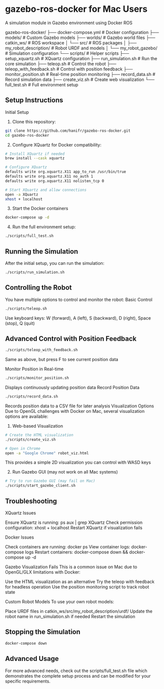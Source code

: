 
# gazebo-ros-docker for Mac Users
 A simulation module in Gazebo environment using Docker ROS

gazebo-ros-docker/
├── docker-compose.yml          # Docker configuration
├── models/                     # Custom Gazebo models
├── worlds/                     # Gazebo world files
├── catkin_ws/                  # ROS workspace
│   └── src/                    # ROS packages
│       ├── my_robot_description/   # Robot URDF and models
│       └── my_robot_gazebo/        # Simulation configuration
└── scripts/                    # Helper scripts
    ├── setup_xquartz.sh        # XQuartz configuration
    ├── run_simulation.sh       # Run the core simulation
    ├── teleop.sh               # Control the robot
    ├── teleop_with_feedback.sh # Control with position feedback
    ├── monitor_position.sh     # Real-time position monitoring
    ├── record_data.sh          # Record simulation data
    ├── create_viz.sh           # Create web visualization
    └── full_test.sh            # Full environment setup

## Setup Instructions
Initial Setup

1. Clone this repository:
```bash
git clone https://github.com/hanifr/gazebo-ros-docker.git
cd gazebo-ros-docker
```
2. Configure XQuartz for Docker compatibility:
```bash
# Install XQuartz if needed
brew install --cask xquartz

# Configure XQuartz
defaults write org.xquartz.X11 app_to_run /usr/bin/true
defaults write org.xquartz.X11 no_auth 1
defaults write org.xquartz.X11 nolisten_tcp 0

# Start XQuartz and allow connections
open -a XQuartz
xhost + localhost
```

3. Start the Docker containers
```bash
docker-compose up -d
```
4. Run the full environment setup:
```bash
./scripts/full_test.sh
```

## Running the Simulation
After the initial setup, you can run the simulation:
```bash
./scripts/run_simulation.sh
```

## Controlling the Robot
You have multiple options to control and monitor the robot:
Basic Control
```bash
./scripts/teleop.sh
```
Use keyboard keys: W (forward), A (left), S (backward), D (right), Space (stop), Q (quit)

## Advanced Control with Position Feedback
```bash
./scripts/teleop_with_feedback.sh
```
Same as above, but press F to see current position data

Monitor Position in Real-time
```bash
./scripts/monitor_position.sh
```

Displays continuously updating position data
Record Position Data
```bash
./scripts/record_data.sh
```

Records position data to a CSV file for later analysis
Visualization Options
Due to OpenGL challenges with Docker on Mac, several visualization options are available:

1. Web-based Visualization
```bash
# Create the HTML visualization
./scripts/create_viz.sh

# Open in Chrome
open -a "Google Chrome" robot_viz.html
```

This provides a simple 2D visualization you can control with WASD keys

2. Run Gazebo GUI (may not work on all Mac systems)
```bash
# Try to run Gazebo GUI (may fail on Mac)
./scripts/start_gazebo_client.sh
```

## Troubleshooting
XQuartz Issues

Ensure XQuartz is running: ps aux | grep XQuartz
Check permission configuration: xhost + localhost
Restart XQuartz if visualization fails

Docker Issues

Check containers are running: docker ps
View container logs: docker-compose logs
Restart containers: docker-compose down && docker-compose up -d

Gazebo Visualization Fails
This is a common issue on Mac due to OpenGL/GLX limitations with Docker:

Use the HTML visualization as an alternative
Try the teleop with feedback for headless operation
Use the position monitoring script to track robot state

Custom Robot Models
To use your own robot models:

Place URDF files in catkin_ws/src/my_robot_description/urdf/
Update the robot name in run_simulation.sh if needed
Restart the simulation

## Stopping the Simulation

```bash
docker-compose down
```

## Advanced Usage
For more advanced needs, check out the scripts/full_test.sh file which demonstrates the complete setup process and can be modified for your specific requirements.